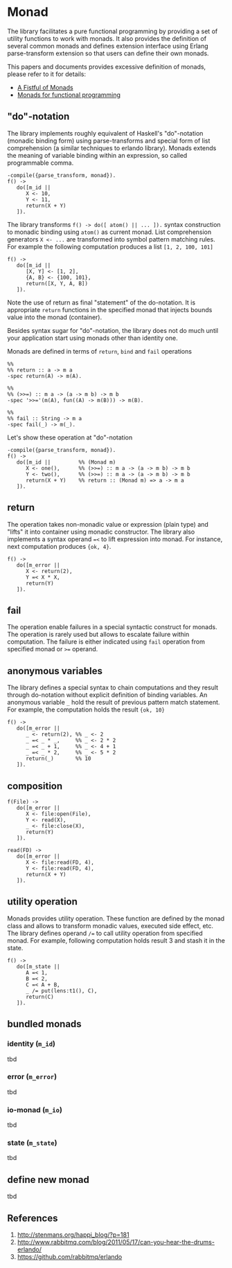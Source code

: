 # Monad

The library facilitates a pure functional programming by providing a set of utility functions to work with monads. It also provides the definition of several common monads and defines extension interface using Erlang parse-transform extension so that users can define their own monads. 

This papers and documents provides excessive definition of monads, please refer to it for details:
* [A Fistful of Monads](http://learnyouahaskell.com/a-fistful-of-monads) 
* [Monads for functional programming](http://homepages.inf.ed.ac.uk/wadler/papers/marktoberdorf/baastad.pdf)

## "do"-notation

The library implements roughly equivalent of Haskell's "do"-notation (monadic binding form) using parse-transforms and special form of list comprehension (a similar techniques to erlando library). Monads extends the meaning of variable binding within an expression, so called programmable comma. 

```
-compile({parse_transform, monad}).
f() ->
   do([m_id ||
      X <- 10,
      Y <- 11,
      return(X + Y)
   ]).
```

The library transforms `f() -> do([ atom() || ... ]).` syntax construction to monadic binding using `atom()` as current monad. List comprehension generators `X <- ...` are transformed into symbol pattern matching rules. For example the following computation produces a list `[1, 2, 100, 101]`

```
f() ->
   do([m_id ||
      [X, Y] <- [1, 2],
      {A, B} <- {100, 101},
      return([X, Y, A, B])
   ]).
```  

Note the use of return as final "statement" of the do-notation. It is appropriate `return` functions in the specified monad that injects bounds value into the monad (container).

Besides syntax sugar for "do"-notation, the library does not do much until your application start using monads other than identity one.  

Monads are defined in terms of `return`, `bind` and `fail` operations
```
%% 
%% return :: a -> m a
-spec return(A) -> m(A).

%%
%% (>>=) :: m a -> (a -> m b) -> m b
-spec '>>='(m(A), fun((A) -> m(B))) -> m(B).

%%
%% fail :: String -> m a
-spec fail(_) -> m(_).
```

Let's show these operation at "do"-notation 
```
-compile({parse_transform, monad}).
f() ->
   do([m_id ||         %% (Monad m)
      X <- one(),      %% (>>=) :: m a -> (a -> m b) -> m b
      Y <- two(),      %% (>>=) :: m a -> (a -> m b) -> m b
      return(X + Y)    %% return :: (Monad m) => a -> m a
   ]).
```


## return

The operation takes non-monadic value or expression (plain type) and "lifts" it into container using monadic constructor. The library also implements a syntax operand `=<` to lift expression into monad. For instance, next computation produces `{ok, 4}`. 
```
f() ->
   do([m_error ||
      X <- return(2),
      Y =< X * X,
      return(Y)
   ]).
```


## fail

The operation enable failures in a special syntactic construct for monads. The operation is rarely used but allows to escalate failure within computation. The failure is either indicated using `fail` operation from specified monad or `>=` operand.


## anonymous variables

The library defines a special syntax to chain computations and they result through do-notation without explicit definition of binding variables. An anonymous variable `_` hold the result of previous pattern match statement. For example, the computation holds the result `{ok, 10}` 

```
f() ->
   do([m_error ||
      _ <- return(2), %% _ <- 2 
      _ =< _ * _,     %% _ <- 2 * 2 
      _ =< _ + 1,     %% _ <- 4 + 1
      _ =< _ * 2,     %% _ <- 5 * 2
      return(_)       %% 10
   ]).
```


## composition

```
f(File) ->
   do([m_error ||
      X <- file:open(File),
      Y <- read(X),
      _ <- file:close(X),
      return(Y)
   ]).

read(FD) ->
   do([m_error ||
      X <- file:read(FD, 4),
      Y <- file:read(FD, 4),      
      return(X + Y)
   ]).
```


## utility operation

Monads provides utility operation. These function are defined by the monad class and allows to transform monadic values, executed side effect, etc. The library defines operand `/=` to call utility operation from specified monad. For example, following computation holds result 3 and stash it in the state. 

```
f() ->
   do([m_state || 
      A =< 1,
      B =< 2,
      C =< A + B,
      _ /= put(lens:t1(), C),
      return(C)
   ]).
```

## bundled monads

### identity (`m_id`)

tbd

### error (`m_error`)

tbd

### io-monad (`m_io`)

tbd

### state (`m_state`)

tbd



## define new monad

tbd


## References

1. http://stenmans.org/happi_blog/?p=181
2. http://www.rabbitmq.com/blog/2011/05/17/can-you-hear-the-drums-erlando/
3. https://github.com/rabbitmq/erlando